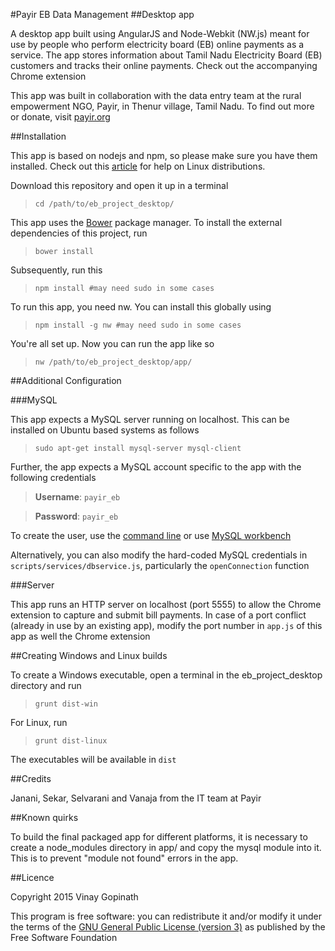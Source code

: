 #Payir EB Data Management 
##Desktop app

A desktop app built using AngularJS and Node-Webkit (NW.js) meant for use by people who perform electricity board (EB) online payments as a service. The app stores information about Tamil Nadu Electricity Board (EB) customers and tracks their online payments. Check out the accompanying Chrome extension

This app was built in collaboration with the data entry team at the rural empowerment NGO, Payir, in Thenur village, Tamil Nadu. To find out more or donate, visit [payir.org](http://payir.org)

##Installation

This app is based on nodejs and npm, so please make sure you have them installed. Check out this [article](https://nodesource.com/blog/nodejs-v012-iojs-and-the-nodesource-linux-repositories#installing-node-js-v0-12) for help on Linux distributions.

Download this repository and open it up in a terminal
> ```cd /path/to/eb_project_desktop/```

This app uses the [Bower](http://bower.io) package manager. To install the external dependencies of this project, run
>```bower install```

Subsequently, run this
>```npm install #may need sudo in some cases```

To run this app, you need nw. You can install this globally using
>```npm install -g nw #may need sudo in some cases```

You're all set up. Now you can run the app like so
>```nw /path/to/eb_project_desktop/app/```

##Additional Configuration

###MySQL

This app expects a MySQL server running on localhost. This can be installed on Ubuntu based systems as follows
>```sudo apt-get install mysql-server mysql-client```

Further, the app expects a MySQL account specific to the app with the following credentials
>  **Username**: `payir_eb`

>  **Password**: `payir_eb`

To create the user, use the [command line](https://www.digitalocean.com/community/tutorials/how-to-create-a-new-user-and-grant-permissions-in-mysql) or use [MySQL workbench](https://dev.mysql.com/downloads/workbench/)

Alternatively, you can also modify the hard-coded MySQL credentials in `scripts/services/dbservice.js`, particularly the `openConnection` function

###Server

This app runs an HTTP server on localhost (port 5555) to allow the Chrome extension to capture and submit bill payments. In case of a port conflict (already in use by an existing app), modify the port number in `app.js` of this app as well the Chrome extension

##Creating Windows and Linux builds

To create a Windows executable, open a terminal in the eb_project_desktop directory and run
>```grunt dist-win```

For Linux, run
>```grunt dist-linux```

The executables will be available in `dist`

##Credits

Janani, Sekar, Selvarani and Vanaja from the IT team at Payir

##Known quirks

To build the final packaged app for different platforms, it is necessary to create a node_modules directory in app/ and copy the mysql module into it. This is to prevent "module not found" errors in the app.

##Licence

Copyright 2015 Vinay Gopinath

This program is free software: you can redistribute it and/or modify it under the terms of the [GNU General Public License (version 3)](https://www.gnu.org/copyleft/gpl.html) as published by the Free Software Foundation